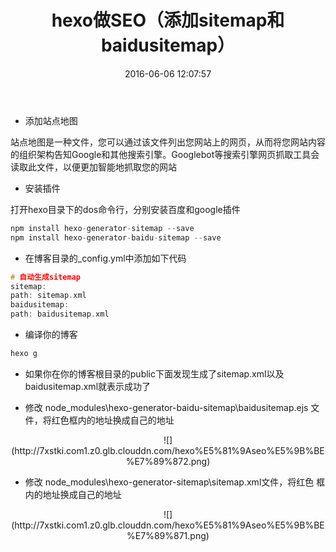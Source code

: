 ﻿---
title: hexo做SEO（添加sitemap和baidusitemap）
date: 2016-06-06 12:07:57
tags: [SEO,搜索引擎,hexo]
categories: SEO
---

- 添加站点地图

站点地图是一种文件，您可以通过该文件列出您网站上的网页，从而将您网站内容的组织架构告知Google和其他搜索引擎。Googlebot等搜索引擎网页抓取工具会读取此文件，以便更加智能地抓取您的网站

- 安装插件

打开hexo目录下的dos命令行，分别安装百度和google插件

```cpp
npm install hexo-generator-sitemap --save
npm install hexo-generator-baidu-sitemap --save
```

- 在博客目录的_config.yml中添加如下代码

```cpp
# 自动生成sitemap
sitemap:
path: sitemap.xml
baidusitemap:
path: baidusitemap.xml
```

<!-- more -->

- 编译你的博客

```cpp
hexo g
```

- 如果你在你的博客根目录的public下面发现生成了sitemap.xml以及baidusitemap.xml就表示成功了

- 修改 node_modules\hexo-generator-baidu-sitemap\baidusitemap.ejs
文件，将红色框内的地址换成自己的地址

<center>![](http://7xstki.com1.z0.glb.clouddn.com/hexo%E5%81%9Aseo%E5%9B%BE%E7%89%872.png)</center>

- 修改 node_modules\hexo-generator-sitemap\sitemap.xml文件，将红色
框内的地址换成自己的地址

<center>![](http://7xstki.com1.z0.glb.clouddn.com/hexo%E5%81%9Aseo%E5%9B%BE%E7%89%871.png)</center>